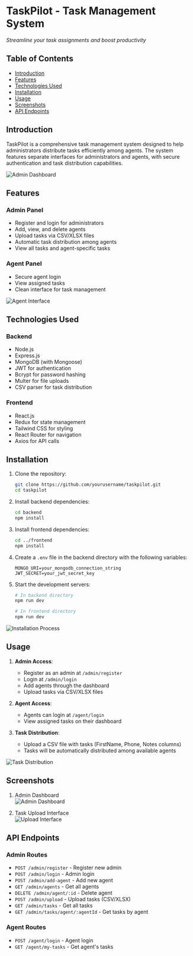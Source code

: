 # TaskPilot - Task Management System
*Streamline your task assignments and boost productivity*

## Table of Contents
- [Introduction](#introduction)
- [Features](#features)
- [Technologies Used](#technologies-used)
- [Installation](#installation)
- [Usage](#usage)
- [Screenshots](#screenshots)
- [API Endpoints](#api-endpoints)


## Introduction
TaskPilot is a comprehensive task management system designed to help administrators distribute tasks efficiently among agents. The system features separate interfaces for administrators and agents, with secure authentication and task distribution capabilities.

![Admin Dashboard](https://via.placeholder.com/600x400?text=Admin+Dashboard)

## Features

### Admin Panel
- Register and login for administrators
- Add, view, and delete agents
- Upload tasks via CSV/XLSX files
- Automatic task distribution among agents
- View all tasks and agent-specific tasks

### Agent Panel
- Secure agent login
- View assigned tasks
- Clean interface for task management

![Agent Interface](https://via.placeholder.com/600x400?text=Agent+Interface)

## Technologies Used

### Backend
- Node.js
- Express.js
- MongoDB (with Mongoose)
- JWT for authentication
- Bcrypt for password hashing
- Multer for file uploads
- CSV parser for task distribution

### Frontend
- React.js
- Redux for state management
- Tailwind CSS for styling
- React Router for navigation
- Axios for API calls

## Installation

1. Clone the repository:
   ```bash
   git clone https://github.com/yourusername/taskpilot.git
   cd taskpilot
   ```

2. Install backend dependencies:
   ```bash
   cd backend
   npm install
   ```

3. Install frontend dependencies:
   ```bash
   cd ../frontend
   npm install
   ```

4. Create a `.env` file in the backend directory with the following variables:
   ```
   MONGO_URI=your_mongodb_connection_string
   JWT_SECRET=your_jwt_secret_key
   ```

5. Start the development servers:
   ```bash
   # In backend directory
   npm run dev

   # In frontend directory
   npm run dev
   ```

![Installation Process](https://via.placeholder.com/600x400?text=Installation+Process)

## Usage

1. **Admin Access**:
   - Register as an admin at `/admin/register`
   - Login at `/admin/login`
   - Add agents through the dashboard
   - Upload tasks via CSV/XLSX files

2. **Agent Access**:
   - Agents can login at `/agent/login`
   - View assigned tasks on their dashboard

3. **Task Distribution**:
   - Upload a CSV file with tasks (FirstName, Phone, Notes columns)
   - Tasks will be automatically distributed among available agents

![Task Distribution](https://via.placeholder.com/600x400?text=Task+Distribution)

## Screenshots

1. Admin Dashboard  
   ![Admin Dashboard](https://via.placeholder.com/600x400?text=Admin+Dashboard+View)

2. Task Upload Interface  
   ![Upload Interface](https://via.placeholder.com/600x400?text=Task+Upload+Screen)

## API Endpoints

### Admin Routes
- `POST /admin/register` - Register new admin
- `POST /admin/login` - Admin login
- `POST /admin/add-agent` - Add new agent
- `GET /admin/agents` - Get all agents
- `DELETE /admin/agent/:id` - Delete agent
- `POST /admin/upload` - Upload tasks (CSV/XLSX)
- `GET /admin/tasks` - Get all tasks
- `GET /admin/tasks/agent/:agentId` - Get tasks by agent

### Agent Routes
- `POST /agent/login` - Agent login
- `GET /agent/my-tasks` - Get agent's tasks

